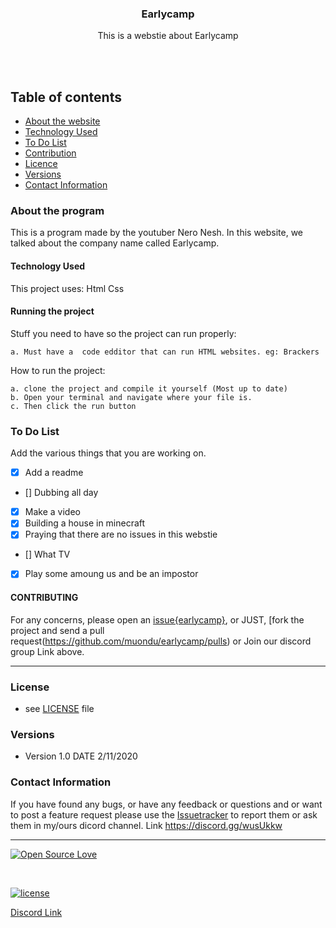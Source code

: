 

<p align="center">
  <a href="https://github.com/yourUserName/YourProjectName">
  </a>
  <h3 align="center">Earlycamp</h3>

  <p align="center">
    This is a webstie about Earlycamp <br>
   <br>
    </p>
</p>

<br>


## Table of contents
- [About the website](#about-the-webstite)
- [Technology Used](#technology-used)
- [To Do List](#to-do-list)
- [Contribution](#contribution)
- [Licence](#license)
- [Versions](#versions)
- [Contact Information](#contact-information)



### About the program

This is a  program made by the youtuber Nero Nesh. In this website, we talked about the company name called Earlycamp.

#### Technology Used
This project uses:
    Html
    Css
#### Running the project
Stuff you need to have so the project can run properly:

    a. Must have a  code edditor that can run HTML websites. eg: Brackers


How to run the project:

    a. clone the project and compile it yourself (Most up to date)   
    b. Open your terminal and navigate where your file is.
    c. Then click the run button

### To Do List

Add the various things that you are working on.  

- [x] Add a readme
- [] Dubbing all day
- [x] Make a video
- [x] Building a house in minecraft
- [x] Praying that there are no issues in this webstie
- [] What TV
- [x] Play some amoung us and be an impostor




#### CONTRIBUTING


For any concerns, please open an [issue{earlycamp}](https://github.com/muondu/earlycamp/issues), or JUST, [fork the project and send a pull request(https://github.com/muondu/earlycamp/pulls) or Join our discord group Link above. 


<hr>

### License
* see [LICENSE](https://github.com/muondu/earlycamp/LICENSE.md) file

### Versions
* Version 1.0  DATE 2/11/2020



### Contact Information

If you have found any bugs, or have any feedback or questions and or want to post a feature request please use the [Issuetracker](https://github.com/muond/earlycamp/issues) to report them or ask them in my/ours dicord channel. Link https://discord.gg/wusUkkw

<hr>

[![Open Source Love](https://badges.frapsoft.com/os/v2/open-source-200x33.png?v=103)](#)  

<br>

[![license](https://img.shields.io/github/license/mashape/apistatus.svg?style=for-the-badge)](https://github.com/muondu/earlycamp/master/LICENSE)

[Discord Link](https://discord.gg/wusUkkw)
